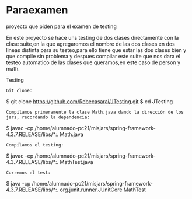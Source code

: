 # Paraexamen
proyecto que piden para el examen de testing

En este proyecto se hace uns testing de dos clases directamente con la clase suite,en la que agregaremos el nombre de las dos clases en dos lineas distinta para su testeo,para ello tiene que estar las dos clases bien y que compile sin problema y despues compilar este suite que nos dara el testeo automatico de las clases que queramos,en este caso de person y math.

Testing

    Git clone:

$ git clone https://github.com/Rebecasarai/JTesting.git
$ cd JTesting

    Compilamos primeramente la clase Math.java dando la dirección de los jars, recordando la dependencia:

$ javac -cp /home/alumnado-pc21/misjars/spring-framework-4.3.7.RELEASE/libs/*:.  Math.java

    Compilamos el testing:

$ javac -cp /home/alumnado-pc21/misjars/spring-framework-4.3.7.RELEASE/libs/*:.  MathTest.java

    Corremos el test:

$ java -cp /home/alumnado-pc21/misjars/spring-framework-4.3.7.RELEASE/libs/*:. org.junit.runner.JUnitCore  MathTest


